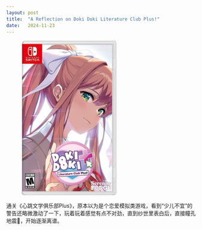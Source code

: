 ```yaml
---
layout: post
title:  "A Reflection on Doki Doki Literature Club Plus!"
date:   2024-11-23
---
```

<figure><img src="/assets/img/20241123-doki-doki-literature-club-plus_1.jpg" width="60%" /></figure>

通关《心跳文学俱乐部Plus》，原本以为是个恋爱模拟类游戏，看到“少儿不宜”的警告还略微激动了一下，玩着玩着感觉有点不对劲，直到纱世里表白后，直接瞳孔地震🤯，开始逐渐离谱。
